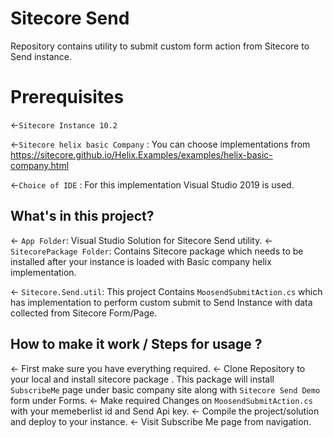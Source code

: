 # Sitecore Send
Repository contains utility to submit custom form action from Sitecore to Send instance.

# Prerequisites
←`Sitecore Instance 10.2`

←`Sitecore helix basic Company` : You can choose implementations from https://sitecore.github.io/Helix.Examples/examples/helix-basic-company.html

←`Choice of IDE` : For this implementation Visual Studio 2019 is used.

## What's in this project?

← `App Folder`: Visual Studio Solution for Sitecore Send utility.
← `SitecorePackage Folder`: Contains Sitecore package which needs to be installed after your instance is loaded with Basic company helix implementation.

← `Sitecore.Send.util`: This project Contains `MoosendSubmitAction.cs` which has implementation to perform custom submit to Send Instance with data collected from Sitecore Form/Page.

## How to make it work / Steps for usage ?

← First make sure you have everything required.
← Clone Repository to your local and install sitecore package . This package will install `SubscribeMe` page under basic company site along with `Sitecore Send Demo` form under Forms.
← Make required Changes on `MoosendSubmitAction.cs` with your memeberlist id and Send Api key.
← Compile the project/solution and deploy to your instance.
← Visit Subscribe Me page from navigation.




